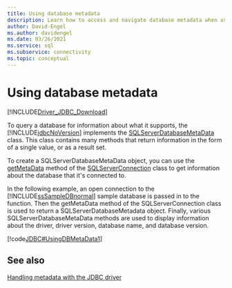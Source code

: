 ```yaml
---
title: Using database metadata
description: Learn how to access and navigate database metadata when using the Microsoft JDBC Driver for SQL Server.
author: David-Engel
ms.author: davidengel
ms.date: 03/26/2021
ms.service: sql
ms.subservice: connectivity
ms.topic: conceptual
---
```


# Using database metadata

[!INCLUDE[Driver_JDBC_Download](../../includes/driver_jdbc_download.md)]

To query a database for information about what it supports, the [!INCLUDE[jdbcNoVersion](../../includes/jdbcnoversion_md.md)] implements the [SQLServerDatabaseMetaData](reference/sqlserverdatabasemetadata-class.md) class. This class contains many methods that return information in the form of a single value, or as a result set.

To create a SQLServerDatabaseMetaData object, you can use the [getMetaData](reference/getmetadata-method-sqlserverconnection.md) method of the [SQLServerConnection](reference/sqlserverconnection-class.md) class to get information about the database that it's connected to.

In the following example, an open connection to the [!INCLUDE[ssSampleDBnormal](../../includes/sssampledbnormal-md.md)] sample database is passed in to the function. Then the getMetaData method of the SQLServerConnection class is used to return a SQLServerDatabaseMetadata object. Finally, various SQLServerDatabaseMetaData methods are used to display information about the driver, driver version, database name, and database version.

[!code[JDBC#UsingDBMetaData1](codesnippet/Java/using-database-metadata_1.java)]

## See also

[Handling metadata with the JDBC driver](handling-metadata-with-the-jdbc-driver.md)
